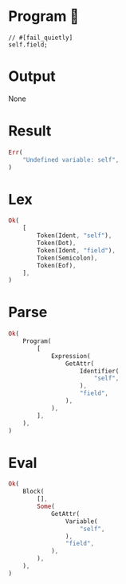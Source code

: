 # Program 🔴
```rustleaf
// #[fail_quietly]
self.field;
```

# Output
None

# Result
```rust
Err(
    "Undefined variable: self",
)
```

# Lex
```rust
Ok(
    [
        Token(Ident, "self"),
        Token(Dot),
        Token(Ident, "field"),
        Token(Semicolon),
        Token(Eof),
    ],
)
```

# Parse
```rust
Ok(
    Program(
        [
            Expression(
                GetAttr(
                    Identifier(
                        "self",
                    ),
                    "field",
                ),
            ),
        ],
    ),
)
```

# Eval
```rust
Ok(
    Block(
        [],
        Some(
            GetAttr(
                Variable(
                    "self",
                ),
                "field",
            ),
        ),
    ),
)
```